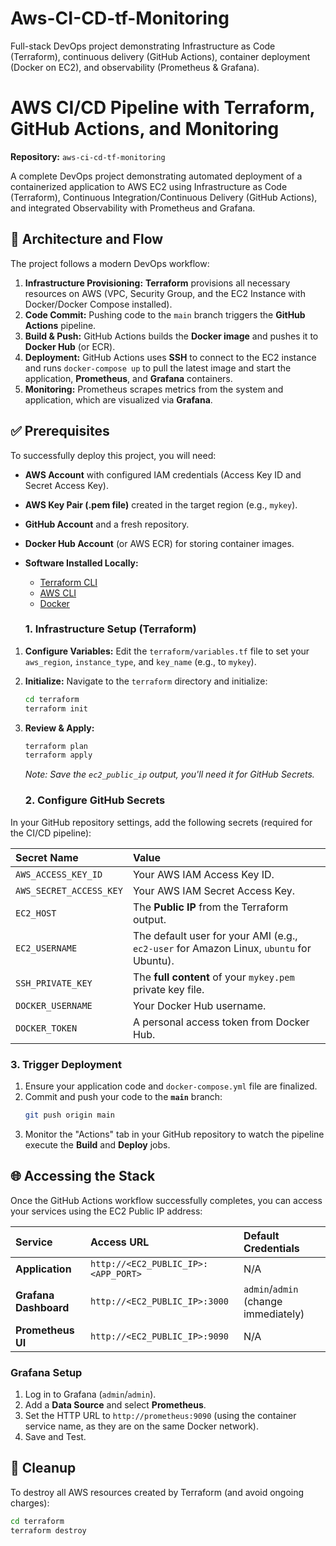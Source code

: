 # Aws-CI-CD-tf-Monitoring
Full-stack DevOps project demonstrating Infrastructure as Code (Terraform), continuous delivery (GitHub Actions), container deployment (Docker on EC2), and observability (Prometheus &amp; Grafana).


# AWS CI/CD Pipeline with Terraform, GitHub Actions, and Monitoring

**Repository:** `aws-ci-cd-tf-monitoring`

A complete DevOps project demonstrating automated deployment of a containerized application to AWS EC2 using Infrastructure as Code (Terraform), Continuous Integration/Continuous Delivery (GitHub Actions), and integrated Observability with Prometheus and Grafana.


## 🚀 Architecture and Flow

The project follows a modern DevOps workflow:

1.  **Infrastructure Provisioning:** **Terraform** provisions all necessary resources on AWS (VPC, Security Group, and the EC2 Instance with Docker/Docker Compose installed).
2.  **Code Commit:** Pushing code to the `main` branch triggers the **GitHub Actions** pipeline.
3.  **Build & Push:** GitHub Actions builds the **Docker image** and pushes it to **Docker Hub** (or ECR).
4.  **Deployment:** GitHub Actions uses **SSH** to connect to the EC2 instance and runs `docker-compose up` to pull the latest image and start the application, **Prometheus**, and **Grafana** containers.
5.  **Monitoring:** Prometheus scrapes metrics from the system and application, which are visualized via **Grafana**.


## ✅ Prerequisites

To successfully deploy this project, you will need:

* **AWS Account** with configured IAM credentials (Access Key ID and Secret Access Key).
* **AWS Key Pair (.pem file)** created in the target region (e.g., `mykey`).
* **GitHub Account** and a fresh repository.
* **Docker Hub Account** (or AWS ECR) for storing container images.
* **Software Installed Locally:**
    * [Terraform CLI](https://developer.hashicorp.com/terraform/downloads)
    * [AWS CLI](https://aws.amazon.com/cli/)
    * [Docker](https://docs.docker.com/get-docker/)


    ### 1. Infrastructure Setup (Terraform)

1.  **Configure Variables:** Edit the `terraform/variables.tf` file to set your `aws_region`, `instance_type`, and `key_name` (e.g., to `mykey`).
2.  **Initialize:** Navigate to the `terraform` directory and initialize:
    ```bash
    cd terraform
    terraform init
    ```
3.  **Review & Apply:**
    ```bash
    terraform plan
    terraform apply
    ```
    *Note: Save the `ec2_public_ip` output, you'll need it for GitHub Secrets.*


    ### 2. Configure GitHub Secrets

In your GitHub repository settings, add the following secrets (required for the CI/CD pipeline):

| Secret Name | Value |
| :--- | :--- |
| `AWS_ACCESS_KEY_ID` | Your AWS IAM Access Key ID. |
| `AWS_SECRET_ACCESS_KEY` | Your AWS IAM Secret Access Key. |
| `EC2_HOST` | The **Public IP** from the Terraform output. |
| `EC2_USERNAME` | The default user for your AMI (e.g., `ec2-user` for Amazon Linux, `ubuntu` for Ubuntu). |
| `SSH_PRIVATE_KEY` | The **full content** of your `mykey.pem` private key file. |
| `DOCKER_USERNAME` | Your Docker Hub username. |
| `DOCKER_TOKEN` | A personal access token from Docker Hub. |


### 3. Trigger Deployment

1.  Ensure your application code and `docker-compose.yml` file are finalized.
2.  Commit and push your code to the **`main`** branch:
    ```bash
    git push origin main
    ```
3.  Monitor the "Actions" tab in your GitHub repository to watch the pipeline execute the **Build** and **Deploy** jobs.


## 🌐 Accessing the Stack

Once the GitHub Actions workflow successfully completes, you can access your services using the EC2 Public IP address:

| Service | Access URL | Default Credentials |
| :--- | :--- | :--- |
| **Application** | `http://<EC2_PUBLIC_IP>:<APP_PORT>` | N/A |
| **Grafana Dashboard** | `http://<EC2_PUBLIC_IP>:3000` | `admin`/`admin` (change immediately) |
| **Prometheus UI** | `http://<EC2_PUBLIC_IP>:9090` | N/A |

### Grafana Setup

1.  Log in to Grafana (`admin`/`admin`).
2.  Add a **Data Source** and select **Prometheus**.
3.  Set the HTTP URL to `http://prometheus:9090` (using the container service name, as they are on the same Docker network).
4.  Save and Test.


## 🧹 Cleanup

To destroy all AWS resources created by Terraform (and avoid ongoing charges):

```bash
cd terraform
terraform destroy
